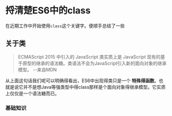 # 捋清楚ES6中的class

在近期工作中开始使用```class```这个关键字。便顺手总结了一些

## 关于类

> ECMAScript 2015 中引入的 JavaScript 类实质上是 JavaScript 现有的基于原型的继承的语法糖。类语法不会为JavaScript引入新的面向对象的继承模型。 --来自MDN

从上面这句话我们呢可以明确得看出，ES6中出现得类只是一个 **特殊得函数**。也就是说它并不是想Java等强类型中得class那样是个面向对象得继承模型。它实质上仅仅是一个语法糖而已。

### 基础知识


